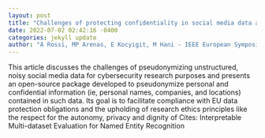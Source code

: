 ```yaml
--- 
layout: post 
title: "Challenges of protecting confidentiality in social media data and their ethical import" 
date: 2022-07-02 02:42:16 -0400 
categories: jekyll update 
author: "A Rossi, MP Arenas, E Kocyigit, M Hani - IEEE European Symposium on Security and , 2022" 
--- 
```

This article discusses the challenges of pseudonymizing unstructured, noisy social media data for cybersecurity research purposes and presents an open-source package developed to pseudonymize personal and confidential information (ie, personal names, companies, and locations) contained in such data. Its goal is to facilitate compliance with EU data protection obligations and the upholding of research ethics principles like the respect for the autonomy, privacy and dignity of Cites: Interpretable Multi-dataset Evaluation for Named Entity Recognition